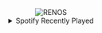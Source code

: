 <div align="center">
<picture>
    <source media="(prefers-color-scheme: dark)" srcset="https://i.ibb.co/sd8SxSs7/output-gif.gif">
    <source media="(prefers-color-scheme: light)" srcset="https://i.ibb.co/sd8SxSs7/output-gif.gif">
    <img alt="RENOS" src="https://i.ibb.co/sd8SxSs7/output-gif.gif">
</picture>
<details>
<summary>Spotify Recently Played</summary>
<img src="https://spotify-recently-played-readme.vercel.app/api?user=31d6d6zerc5ct6kck32na2ozsqf4&unique=1&width=400" alt="Spotify" />
</details>
</div>

<!-- Image deletion URL: https://ibb.co/21G2V2cJ/5a52051066e29667dc3f645f4664311e -->